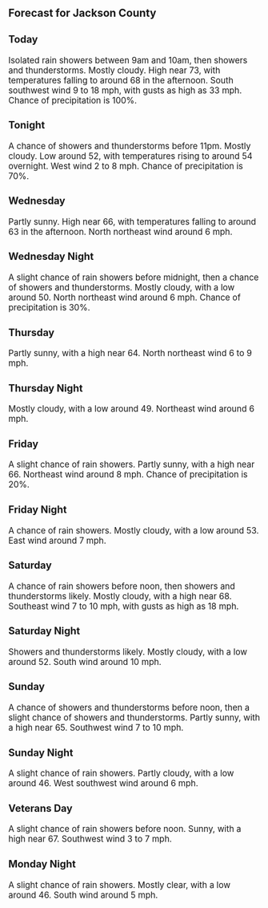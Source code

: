 <div>
   <h2>Forecast for Jackson County</h2>
   <p>
      <div style="font-size:120%">
         <h3>Today</h3>Isolated rain showers between 9am and 10am, then showers and thunderstorms. Mostly cloudy. High near 73, with temperatures
         falling to around 68 in the afternoon. South southwest wind 9 to 18 mph, with gusts as high as 33 mph. Chance of precipitation
         is 100%.<br></div>
   </p>
   <p>
      <div style="font-size:120%">
         <h3>Tonight</h3>A chance of showers and thunderstorms before 11pm. Mostly cloudy. Low around 52, with temperatures rising to around 54 overnight.
         West wind 2 to 8 mph. Chance of precipitation is 70%.<br></div>
   </p>
   <p>
      <div style="font-size:120%">
         <h3>Wednesday</h3>Partly sunny. High near 66, with temperatures falling to around 63 in the afternoon. North northeast wind around 6 mph.<br></div>
   </p>
   <p>
      <div style="font-size:120%">
         <h3>Wednesday Night</h3>A slight chance of rain showers before midnight, then a chance of showers and thunderstorms. Mostly cloudy, with a low around
         50. North northeast wind around 6 mph. Chance of precipitation is 30%.<br></div>
   </p>
   <p>
      <div style="font-size:120%">
         <h3>Thursday</h3>Partly sunny, with a high near 64. North northeast wind 6 to 9 mph.<br></div>
   </p>
   <p>
      <div style="font-size:120%">
         <h3>Thursday Night</h3>Mostly cloudy, with a low around 49. Northeast wind around 6 mph.<br></div>
   </p>
   <p>
      <div style="font-size:120%">
         <h3>Friday</h3>A slight chance of rain showers. Partly sunny, with a high near 66. Northeast wind around 8 mph. Chance of precipitation is
         20%.<br></div>
   </p>
   <p>
      <div style="font-size:120%">
         <h3>Friday Night</h3>A chance of rain showers. Mostly cloudy, with a low around 53. East wind around 7 mph.<br></div>
   </p>
   <p>
      <div style="font-size:120%">
         <h3>Saturday</h3>A chance of rain showers before noon, then showers and thunderstorms likely. Mostly cloudy, with a high near 68. Southeast
         wind 7 to 10 mph, with gusts as high as 18 mph.<br></div>
   </p>
   <p>
      <div style="font-size:120%">
         <h3>Saturday Night</h3>Showers and thunderstorms likely. Mostly cloudy, with a low around 52. South wind around 10 mph.<br></div>
   </p>
   <p>
      <div style="font-size:120%">
         <h3>Sunday</h3>A chance of showers and thunderstorms before noon, then a slight chance of showers and thunderstorms. Partly sunny, with a
         high near 65. Southwest wind 7 to 10 mph.<br></div>
   </p>
   <p>
      <div style="font-size:120%">
         <h3>Sunday Night</h3>A slight chance of rain showers. Partly cloudy, with a low around 46. West southwest wind around 6 mph.<br></div>
   </p>
   <p>
      <div style="font-size:120%">
         <h3>Veterans Day</h3>A slight chance of rain showers before noon. Sunny, with a high near 67. Southwest wind 3 to 7 mph.<br></div>
   </p>
   <p>
      <div style="font-size:120%">
         <h3>Monday Night</h3>A slight chance of rain showers. Mostly clear, with a low around 46. South wind around 5 mph.<br></div>
   </p>
</div>